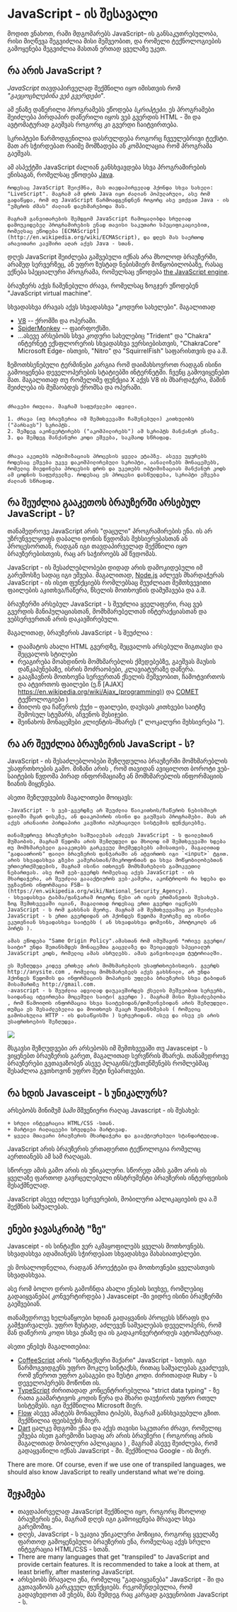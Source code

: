 # JavaScript - ის შესავალი

მოდით ვნახოთ, რაში მდგომარებს JavaScript– ის განსაკუთრებულობა, რისი მიღწევა შეგვიძლია მისი მეშვეობით, და რომელი ტექნოლოგიების გამოყენება შეგვიძლია მასთან ერთად ყველაზე უკეთ.

## რა არის JavaScript ?

*JavaScript* თავდაპირველად შექმნილი იყო იმისთვის რომ *"გაეცოცხლებინა ვებ გვერდები"*.

ამ ენაზე დაწერილი პროგრამებს ეწოდება *სკრიპტები*. ეს პროგრამები შეიძლება პირდაპირ დაწერილი იყოს ვებ გვერდის HTML - ში და ავტომატურად გაეშვას როგორც კი გვერდი ჩაიტვირთება.

სკრიპტები წარმოდგენილია დასრულდება როგორც ჩვეულებრივი ტექსტი. მათ არ სჭირდებათ რაიმე მომზადება ან კომპილაცია რომ პროგრამა გაეშვას.

ამ ასპექტში JavaScript ძალიან განსხვავდება სხვა პროგრამირების ენისაგან, რომელსაც ეწოდება [Java](https://en.wikipedia.org/wiki/Java_(programming_language)).

```smart header="Why <u>Java</u>Script?"
როდესაც JavaScript შეიქმნა, მას თავდაპირველად ჰქონდა სხვა სახელი: "LiveScript". მაგრამ ამ დროს Java იყო ძალიან პოპულარული, ასე რომ გადაწყდა, რომ თუ JavaScript წარმოადგენდნენ როგორც ასე ვთქვათ Java - ის "უმცროს ძმას" ძალიან დაეხმარებოდა მას.

მაგრამ განვითარების შემდგომ JavaScript ჩამოყალიბდა სრულიად დამოუკიდებელ პროგრამირების ენად თავისი საკუთარი სპეციფიკაციებით, რომელსაც ეწოდება [ECMAScript] (http://en.wikipedia.org/wiki/ECMAScript), და დღეს მას საერთოდ არავითარი კავშირი აღარ აქვს Java - სთან.

```
დღეს JavaScript შეიძლება გაშვებული იქნას არა მხოლოდ ბრაუზერში, არამედ სერვერზეც, ან უფრო ზუსტად ნებისმიერ მოწყობილობაზე, რასაც ექნება სპეციალური პროგრამა, რომელსაც ეწოდება [the JavaScript engine](https://en.wikipedia.org/wiki/JavaScript_engine).


ბრაუზერს აქვს ჩაშენებული ძრავა, რომელსაც ზოგჯერ უწოდებენ  "JavaScript virtual machine".

სხვადასხვა ძრავას აქვს სხვადასხვა "კოდური სახელები". მაგალითად

- [V8](https://en.wikipedia.org/wiki/V8_(JavaScript_engine)) -- ქრომში და ოპერაში.
- [SpiderMonkey](https://en.wikipedia.org/wiki/SpiderMonkey) -- ფაირფოქსში.
- ...ასევე არსებობს სხვა კოდური სახელებიც "Trident" და "Chakra" ინტერნეტ ექსფლორერის სხვადასხვა ვერსიებისთვის, "ChakraCore" Microsoft Edge- ისთვის, "Nitro" და "SquirrelFish" საფარისთვის და ა.შ.

ზემოთხსენებული ტერმინები კარგია რომ დაიმახსოვროთ რადგან ისინი გამოიყენება დეველოპერების სტატიებში ინტერნეტში. ჩვენც გამოვიყენებთ მათ. მაგალითად თუ რომელიმე ფუნქცია X აქვს V8 ის მხარდაჭერა, მაშინ შეიძლება ის მუშაობდეს ქრომსა და ოპერაში.

```smart header="How do engines work?"

ძრავები რთულია. მაგრამ საფუძვლები ადვილი.

1. ძრავა (თუ ბრაუზერია იმ შემთხვევაში ჩაშენებული) კითხულობს ("პარსავს") სკრიპტს.
2. შემდეგ აკონვერტირებს ("აკომპილირებს") ამ სკრიპტს მანქანურ ენაზე.
3. და შემდეგ მანქანური კოდი ეშვება, საკმაოდ სწრაფად.


ძრავა აკეთებს ოპტიმიზაციას პროცესის ყველა ეტაპზე. ასევე უყურებს როდესაც ეშვება უკვე დაკომპილირებული სკრიპტი, აანალიზებს მონაცემებს, რომელიც მიედინება პროცესის დროს და უკეთებს ოპტიმიზაციას მანქანურ კოდს ამ ცოდნის საფუძველზე. როდესაც ეს პროცესი დასწულდება, სკრიპტი ეშვება ძალიან სწრაფად.
```

## რა შეუძლია გააკეთოს ბრაუზერში არსებულ JavaScript - ს?

თანამედროვე JavaScript არის "დაცული" პროგრამირების ენა. ის არ უზრუნველყოფს დაბალი დონის წვდომას მეხსიერებასთან ან პროცესორთან, რადგან იგი თავდაპირველად შექმნილი იყო ბრაუზერებისთვის, რაც არ საჭიროებს ამ წვდომას.

JavaScript - ის შესაძლებლობები დიდად არის დამოკიდებული იმ გარემოსზე სადაც იგი ეშვება. მაგალითად, [Node.js](https://wikipedia.org/wiki/Node.js) აძლევს მხარდაჭერას JavaScript - ის ისეთ ფუნქციებს რომლებსაც შეუძლიათ შემთხვევითი ფაილების აკითხვა/ჩაწერა, წსელის მოთხოვნის დამუშავება და ა.შ.

ბრაუზერში არსებულ JavaScript - ს შეუძლია ყველაფერი, რაც ვებ გვერდის მანიპულაციასთან, მომხმარებელთან ინტერაქციასთან და ვებსერვერთან არის დაკავშირებული.

მაგალითად, ბრაუზერის JavaScript - ს შეუძლია :

- დაამატოს ახალი HTML გვერდზე, შეცვალოს არსებული შიგთავსი და შეცვალოს სტილები
- რეაგირება მოახდინოს მომხმარებლის ქმედებებზე, გაეშვას მაუსის დაწკაპუნებაზე, ისრის მოძრაობები, კლავიატურაზე დაწერა. 
- გააგზავნოს მოთხოვნა სერვერთან ქსელის მეშვეობით, ჩამოტვირთოს და ატვირთოს ფაილები 
(ე.წ [AJAX] https://en.wikipedia.org/wiki/Ajax_(programming)) და [COMET](https://en.wikipedia.org/wiki/Comet_(programming)) ტექნოლოგიები )
- მიიღოს და ჩაწეროს ქუქი – ფაილები, დაუსვას კითხვები საიტზე შემოსულ სტუმარს, აჩვენოს მესიჯები.
- შეინახოს მონაცემები კლიენტის-მხარეს (" ლოკალური მეხსიერება ").

## რა არ შეუძლია ბრაუზერის JavaScript - ს?

JavaScript - ის შესაძლებლობები შეზღუდულია ბრაუზერში მომხმარებლის უსაფრთხოების გამო. მიზანი არის , რომ თავიდან ავიცილოთ ბოროტი ვებ-საიტების წვდომა პირად ინფორმაციაზე ან მომხმარებლის ინფორმაციის ზიანის მიყენება. 


ასეთი შეზღუდვების მაგალითები მოიცავს:

    -JavaScript - ს ვებ-გვერდზე არ შეუძლია წაიკითხოს/ჩაწეროს ნებისმიერ ფაილში მყარ დისკზე, ან დააკოპიროს ისინი და გაუშვას პროგრამები. მას არ აქვს არანაირი პირდაპირი კავშირი ოპერაციული სისტემის ფუნქციებზე.

    თანამედროვე ბრაუზერები საშუალებას აძლევს JavaScript - ს ფაილებთან მუშაობის, მაგრამ წვდომა არის შეზღუდული და მხოლოდ იმ შემთხვევაში ხდება თუ მომხმარებელი გააკეთებს გარკვეულ მოქმედებებს ამისათვის, მაგალითად "გადაათრიოს" ფაილი ბრაუზერის ფანჯარაში ან ატვირთოს იგი `<input>` ტგით.
    არის სხვადასხვა გზები კამერასთან/მიკროფონთან და სხვა მოწყობილობებთან ურთიერთქმედების, მაგრამ ისინი ითხოვენ მომხმარებლის გამოკვეთილ ნებართვას. ასე რომ ვებ-გვერდს რომელსაც აქვს JavaScript - ის მხარდაჭერა, არ შეუძლია გაააქტიუროს ვებ-კამერა, აკონტროლოს რა ხდება და უგზავნოს ინფორმაცია FSB– ს (https://en.wikipedia.org/wiki/National_Security_Agency).
    - სხვადასხვა ტაბმა/ფანჯარამ როგორც წესი არ იცის ერთმანეთის შესახებ. ზოგ შემთხვევაში იციან, მაგალითად როდესაც ერთი გვერდი იყენებს JavaScript - ს რომ გახსნას მეორე. მაგრამ ამ შემთხვევაშიც კი შეიძლება JavaScript - ს ერთი გვერდიდან არ ჰქონდეს წვდომა მეორეზე თუ ისინი ეკუთვნიან სხვადასხვა საიტებს ( ან სხვადასხვა დომეინს, პროტოკოლს ან პორტს ). 

    ამას ეწოდება "Same Origin Policy".ამასთან რომ იმუშავონ *ორივე გვერდი/საიტი* უნდა შეთანხმდეს მონაცემთა გაცვლაზე და შეიცავდეს სპეციალურ JavaScript კოდს, რომელიც ამას ასრულებს. ამას განვიხილავთ ტუტორიალში. 
 
    ეს შეზღუდვა კიდევ ერთხელ არის მომხმარებლის უსაფრთხოებისთვის. გვერდს http://anysite.com , რომელიც მომხმარებელს აქვს გახსნილი, არ უნდა ჰქონდეს წვდომის და ინფორმაციის მოპარვის უფლება ბრაუზერის სხვა ტაბიდან მისამართზე http://gmail.com. 
    -avascript - ს შეუძლია ადვილად დაუკავშირდეს ქსელის მეშვეობით სერვერს, საიდანაც იტვირთება მოცემული საიტი( გვერდი ). მაგრამ მისი შესაძლებლობა , რომ წამოიღოს ინფორმაცია სხვა საიტებიდან/დომეინებიდან არის შეზღუდული. თუმცა ეს შესაძლებელია და მოითხოვს მკაცრ შეთანხმებას ( რომელიც გამოსახულია HTTP - ის დასაწყისში ) სერვერიდან. ისევ და ისევ ეს არის უსაფრთხოების შეზღუდვა. 

![](limitations.svg)

მსგავსი შეზღუდვები არ არსებობს იმ შემთხვევაში თუ Javasceipt - ს ვიყენებთ ბრაუზერის გარეთ, მაგალითად სერვწრის მხარეს. თანამედროვე ბრაუზერები გვთავაზობენ ასევე პლაგინს/ექსთენშენებს რომლებმაც შესაძლოა გვთხოვონ უფრო მეტი ნებართვები.

## რა ხდის Javasceipt - ს უნიკალურს?

არსებობს მინიმუმ *სამი* მშვენიერი რაღაც Javascript  - ის შესახებ:

```compare
+ სრული ინტეგრაცია HTML/CSS -სთან.
+ მარტივი რაღაცეები სრულდება მარტივად.
+ ყველა მთავარი ბრაუზერის მხარდაჭერა და გააქტიურებული სტანდარტულად.
```
JavaScript არის ბრაუზერის ერთადერთი ტექნოლოგია რომელიც აერთიანებს ამ სამ რაღაცას.

სწორედ ამის გამო არის ის უნიკალური. სწორედ ამის გამო არის ის ყველაზე ფართოდ გავრცელებული ინსტრუმენტი ბრაუზერის ინტერფეისის შესაქმნელად.

JavaScript ასევე იძლევა სერვერების, მობილური აპლიკაციების და ა.შ შექმნის საშუალებას.

## ენები ჯავასკრიპტ "ზე"

Javasceipt - ის სინტაქსი  ვერ აკმაყოფილებს ყველას მოთხოვნებს. სხვადასხვა ადამიანებს სჭირდებათ სხვადასხვა მახასიათებლები.

ეს მოსალოდნელია, რადგან პროექტები და მოთხოვნები ყველასთვის სხვადასხვაა. 

ასე რომ ბოლო დროს გამოჩნდა ახალი ენების სიუხვე, რომლებიც გადაიყვანება( კონვერტირდება )  Javasceipt -ში ვიდრე ისინი ბრაუზერში გაეშვებიან.

თანამედროვე ხელსაწყოები ხდიან გადაყვანის პროცესს სწრაფს და გამჭვირვალეს. უფრო ზუსტად, აძლევენ საშუალებას დეველოპერს, რომ მან დაწეროს კოდი სხვა ენაზე და ის გადაკონვერტირდეს ავტომატურად. 

ასეთი ენებუს მაგალითებია:

- [CoffeeScript](http://coffeescript.org/) არის "სინტაქსური შაქარი" JavaScript - სთვის. იგი წარმოგვიდგენს უფრო მოკლე სინტაქსს, რითაც საშუალებას გვაძლევს, რომ ვწეროთ უფრო გასაგები და ზუსტი კოდი. ძირითადად Ruby -  ს დეველოპერებს მოწონთ ის.
- [TypeScript](http://www.typescriptlang.org/) ძირითადად კონცენტრირებულია "strict data typing" - ზე რათა გაამარტივოს კოდის წერა და მხარი დაუჭიროს უფრო რთულ სისტემებს. იგი შექმნილია  Microsoft მიერ.
- [Flow](http://flow.org/) ასევე ამატებს მონაცემთა ტიპებს, მაგრამ განსხვავებული გზით. შექმნილია ფეისბუქის მიერ.
- [Dart](https://www.dartlang.org/) ცალკე მდგომი ენაა და აქვს თავისი საკუთარი ძრავი, რომელიც ეშვება ისეთ გარემოში სადაც არ არის ბრაუზერი ( როგორიც არის მაგალითად მობილური აპლიკაცია ) , მაგრამ ასევე შეიძლება, რომ გადაყვანილი იქნას  JavaScript - ში. შექმნილია Google - ის მიერ. 

There are more. Of course, even if we use one of transpiled languages, we should also know JavaScript to really understand what we're doing.

## შეჯამება

- თავდაპირველად JavaScript შექმნილი იყო, როგორც მხოლოდ ბრაუზერის ენა, მაგრამ დღეს იგი გამოიყენება მრავალ სხვა გარემოშიც.
- დღეს, JavaScript - ს უკავია უნიკალური პოზიცია, როგორც ყველაზე ფართოდ გამოყენებული ბრაუზერის ენა, რომელსაც აქვს სრული ინტეგრაცია HTML/CSS - სთან.
- There are many languages that get "transpiled" to JavaScript and provide certain features. It is recommended to take a look at them, at least briefly, after mastering JavaScript.
- არსებობს მრავალი ენა, რომელიც "გადაიყვანება" JavaScript - ში და გვთავაზობს გარკვეულ ფუნქციებს. რეკომენდებულია, რომ გადავხედოთ ამ ენებს, მას შემდეგ რაც კარგად გავეცნობით JavaScript - ს.
